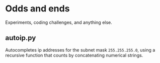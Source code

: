 # Odds and ends

Experiments, coding challenges, and anything else.

## autoip.py

Autocompletes ip addresses for the subnet mask `255.255.255.0`, using a recursive function that counts by concatenating numerical strings. 
